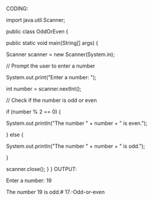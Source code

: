 CODING:

import java.util.Scanner;

public class OddOrEven {

public static void main(String[] args) {

Scanner scanner = new Scanner(System.in);

// Prompt the user to enter a number

System.out.print("Enter a number: ");

int number = scanner.nextInt();

// Check if the number is odd or even

if (number % 2 == 0) {

System.out.println("The number " + number + " is even.");

} else {

System.out.println("The number " + number + " is odd.");

}

scanner.close();
}
}
OUTPUT:

Enter a number: 19

The number 19 is odd.# 17.-Odd-or-even
